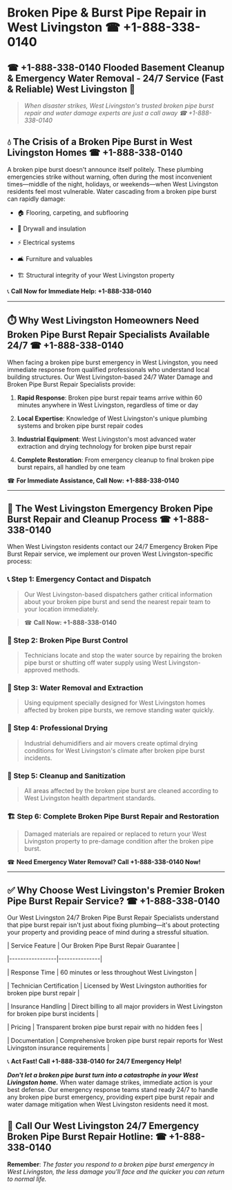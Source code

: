 # Broken Pipe & Burst Pipe Repair in West Livingston ☎ +1-888-338-0140  
## ☎ +1-888-338-0140 Flooded Basement Cleanup & Emergency Water Removal - 24/7 Service (Fast & Reliable) West Livingston 🚨  

> *When disaster strikes, West Livingston's trusted broken pipe burst repair and water damage experts are just a call away ☎ +1-888-338-0140*  

## 💧 The Crisis of a Broken Pipe Burst in West Livingston Homes ☎ +1-888-338-0140  

A broken pipe burst doesn't announce itself politely. These plumbing emergencies strike without warning, often during the most inconvenient times—middle of the night, holidays, or weekends—when West Livingston residents feel most vulnerable. Water cascading from a broken pipe burst can rapidly damage:  

* 🏠 Flooring, carpeting, and subflooring  
* 🧱 Drywall and insulation  
* ⚡ Electrical systems  
* 🛋️ Furniture and valuables  
* 🏗️ Structural integrity of your West Livingston property  

📞 **Call Now for Immediate Help: +1-888-338-0140**  

---  

## ⏱️ Why West Livingston Homeowners Need Broken Pipe Burst Repair Specialists Available 24/7 ☎ +1-888-338-0140  

When facing a broken pipe burst emergency in West Livingston, you need immediate response from qualified professionals who understand local building structures. Our West Livingston-based 24/7 Water Damage and Broken Pipe Burst Repair Specialists provide:  

1. **Rapid Response**: Broken pipe burst repair teams arrive within 60 minutes anywhere in West Livingston, regardless of time or day  
2. **Local Expertise**: Knowledge of West Livingston's unique plumbing systems and broken pipe burst repair codes  
3. **Industrial Equipment**: West Livingston's most advanced water extraction and drying technology for broken pipe burst repair  
4. **Complete Restoration**: From emergency cleanup to final broken pipe burst repairs, all handled by one team  

☎ **For Immediate Assistance, Call Now: +1-888-338-0140**  

---  

## 🔧 The West Livingston Emergency Broken Pipe Burst Repair and Cleanup Process ☎ +1-888-338-0140  

When West Livingston residents contact our 24/7 Emergency Broken Pipe Burst Repair service, we implement our proven West Livingston-specific process:  

### 📞 Step 1: Emergency Contact and Dispatch  
> Our West Livingston-based dispatchers gather critical information about your broken pipe burst and send the nearest repair team to your location immediately.  
> ☎ **Call Now: +1-888-338-0140**  

### 🚿 Step 2: Broken Pipe Burst Control  
> Technicians locate and stop the water source by repairing the broken pipe burst or shutting off water supply using West Livingston-approved methods.  

### 🌊 Step 3: Water Removal and Extraction  
> Using equipment specially designed for West Livingston homes affected by broken pipe bursts, we remove standing water quickly.  

### 💨 Step 4: Professional Drying  
> Industrial dehumidifiers and air movers create optimal drying conditions for West Livingston's climate after broken pipe burst incidents.  

### 🧼 Step 5: Cleanup and Sanitization  
> All areas affected by the broken pipe burst are cleaned according to West Livingston health department standards.  

### 🏗️ Step 6: Complete Broken Pipe Burst Repair and Restoration  
> Damaged materials are repaired or replaced to return your West Livingston property to pre-damage condition after the broken pipe burst.  

☎ **Need Emergency Water Removal? Call +1-888-338-0140 Now!**  

---  

## ✅ Why Choose West Livingston's Premier Broken Pipe Burst Repair Service? ☎ +1-888-338-0140  

Our West Livingston 24/7 Broken Pipe Burst Repair Specialists understand that pipe burst repair isn't just about fixing plumbing—it's about protecting your property and providing peace of mind during a stressful situation.  

| Service Feature | Our Broken Pipe Burst Repair Guarantee |  
|-----------------|---------------|  
| Response Time | 60 minutes or less throughout West Livingston |  
| Technician Certification | Licensed by West Livingston authorities for broken pipe burst repair |  
| Insurance Handling | Direct billing to all major providers in West Livingston for broken pipe burst incidents |  
| Pricing | Transparent broken pipe burst repair with no hidden fees |  
| Documentation | Comprehensive broken pipe burst repair reports for West Livingston insurance requirements |  

📞 **Act Fast! Call +1-888-338-0140 for 24/7 Emergency Help!**  

***Don't let a broken pipe burst turn into a catastrophe in your West Livingston home.*** When water damage strikes, immediate action is your best defense. Our emergency response teams stand ready 24/7 to handle any broken pipe burst emergency, providing expert pipe burst repair and water damage mitigation when West Livingston residents need it most.  

## 📱 Call Our West Livingston 24/7 Emergency Broken Pipe Burst Repair Hotline: ☎ +1-888-338-0140  

**Remember**: *The faster you respond to a broken pipe burst emergency in West Livingston, the less damage you'll face and the quicker you can return to normal life.*